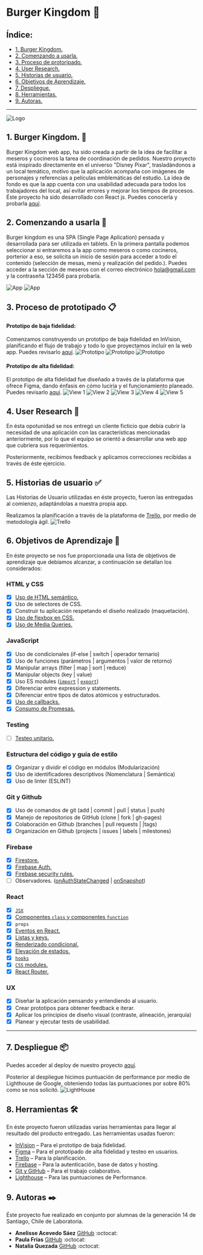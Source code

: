# Burger Kingdom  🏰

## Índice:

* [1. Burger Kingdom.](#1-burger-kingdom.)
* [2. Comenzando a usarla.](#2-comenzando-a-usarla)
* [3. Proceso de protoripado.](#3-proceso-de-protoripado)
* [4. User Research.](#4-user-research)
* [5. Historias de usuario.](#5-historias-de-usuario)
* [6. Objetivos de Aprendizaje.](#6-objetivos-de-aprendizaje)
* [7. Despliegue.](#8-despliegue)
* [8. Herramientas.](#9-herramientas)
* [9. Autoras.](#10-autoras)

***

![Logo](src/media/BQ-trans.png)

## 1. Burger Kingdom. :speech_balloon:


Burger Kingdom web app, ha sido creada a partir de la idea de facilitar a meseros y cocineros la tarea de coordinación de pedidos.
Nuestro proyecto está inspirado directamente en el universo "Disney Pixar", trasladándonos a un local temático, motivo que la aplicación acompaña con imágenes de personajes y referencias a películas emblemáticas del estudio.
La idea de fondo es que la app cuenta con una usabilidad adecuada para todos los trabajadores del local, así evitar errores y mejorar los tiempos de procesos. 
Éste proyecto ha sido desarrollado con React js.
Puedes conocerla y probarla [aquí](https://burguer-queen-50550.web.app).

## 2. Comenzando a usarla 🚀

Burger kingdom es una SPA (Single Page Aplication) pensada y desarrollada para ser utilizada en tablets.
En la primera pantalla podemos seleccionar si entraremos a la app como meseros o como cocineros, porterior a eso, se solicita un inicio de sesión para acceder a todo el contenido (selección de mesas, menú y realización del pedido.).
Puedes acceder a la sección de meseros con el correo electrónico hola@gmail.com y la contraseña 123456 para probarla.

![App](src/media/cp2.png) ![App](src/media/cp3.png)

## 3. Proceso de prototipado 📋

#### Prototipo de baja fidelidad:
Comenzamos construyendo un prototipo de baja fidelidad en InVision, planificando el flujo de trabajo y todo lo que proyectamos incluír en la web app.
Puedes revisarlo [aquí](https://bqueen.invisionapp.com/freehand/BurguerQ-UZc5k5KE).
![Prototipo](src/media/bf1.png) ![Prototipo](src/media/bf2.png) ![Prototipo](src/media/bf3.png)

#### Prototipo de alta fidelidad:
El prototipo de alta fidelidad fue diseñado a través de la plataforma que ofrece Figma, dando énfasis en cómo luciría y el funcionamiento planeado.
Puedes revisarlo [aquí](https://www.figma.com/file/2AZn21VVAc56grSbHWnycN/Burger-Queen?node-id=0%3A1).
![View 1](src/media/1.png) ![View 2](src/media/2.png) ![View 3](src/media/3.png) ![View 4](src/media/7.png) ![View 5](src/media/10.png)


## 4. User Research :busts_in_silhouette:

En ésta opotunidad se nos entregó un cliente ficticio que debía cubrir la necesidad de una aplicación con las características mencionadas anteriormente, por lo que el equipo se orientó a desarrollar una web app que cubriera sus requerimientos.

Posteriormente, recibimos feedback y aplicamos correcciones recibidas a través de éste ejercicio.

## 5. Historias de usuario ✅
Las Historias de Usuario utilizadas en éste proyecto, fueron las entregadas al comienzo, adaptándolas a nuestra propia app.

Realizamos la planificación a través de la plataforma de [Trello](https://trello.com/invite/b/bwGI8nAq/b4ab1556ec478a5b825f02136326b40a/burguer-queen), por medio de metodología ágil.
![Trello](src/media/Trello(1).jpg)

## 6. Objetivos de Aprendizaje 🔧
En éste proyecto se nos fue proporcionada una lista de objetivos de aprendizaje que debíamos alcanzar, a continuación se detallan los considerados:

### HTML y CSS

* [x] [Uso de HTML semántico.](https://developer.mozilla.org/en-US/docs/Glossary/Semantics#Semantics_in_HTML)
* [x] Uso de selectores de CSS.
* [x] Construir tu aplicación respetando el diseño realizado (maquetación).
* [x] [Uso de flexbox en CSS.](https://css-tricks.com/snippets/css/a-guide-to-flexbox/)
* [x] [Uso de Media Queries.](https://developer.mozilla.org/es/docs/CSS/Media_queries)

### JavaScript

* [x] Uso de condicionales (if-else | switch | operador ternario)
* [x] Uso de funciones (parámetros | argumentos | valor de retorno)
* [x] Manipular arrays (filter | map | sort | reduce)
* [x] Manipular objects (key | value)
* [x] Uso ES modules ([`import`](https://developer.mozilla.org/en-US/docs/Web/JavaScript/Reference/Statements/import)
| [`export`](https://developer.mozilla.org/en-US/docs/Web/JavaScript/Reference/Statements/export))
* [x] Diferenciar entre expression y statements.
* [x] Diferenciar entre tipos de datos atómicos y estructurados.
* [x] [Uso de callbacks.](https://developer.mozilla.org/es/docs/Glossary/Callback_function)
* [x] [Consumo de Promesas.](https://scotch.io/tutorials/javascript-promises-for-dummies#toc-consuming-promises)

### Testing

* [ ] [Testeo unitario.](https://jestjs.io/docs/es-ES/getting-started)

### Estructura del código y guía de estilo

* [x] Organizar y dividir el código en módulos (Modularización)
* [x] Uso de identificadores descriptivos (Nomenclatura | Semántica)
* [x] Uso de linter (ESLINT)

### Git y Github

* [x] Uso de comandos de git (add | commit | pull | status | push)
* [x] Manejo de repositorios de GitHub (clone | fork | gh-pages)
* [x] Colaboración en Github (branches | pull requests | |tags)
* [x] Organización en Github (projects | issues | labels | milestones)

### Firebase

* [x] [Firestore.](https://firebase.google.com/docs/firestore)
* [x] [Firebase Auth.](https://firebase.google.com/docs/auth/web/start)
* [x] [Firebase security rules.](https://firebase.google.com/docs/rules)
* [ ] Observadores. ([onAuthStateChanged](https://firebase.google.com/docs/auth/web/manage-users?hl=es#get_the_currently_signed-in_user)
 | [onSnapshot](https://firebase.google.com/docs/firestore/query-data/listen#listen_to_multiple_documents_in_a_collection))

### React

* [x] [`JSX`](https://es.reactjs.org/docs/introducing-jsx.html)
* [x] [Componentes `class` y componentes `function`](https://es.reactjs.org/docs/components-and-props.html#function-and-class-components)
* [x] `props`
* [x] [Eventos en React.](https://es.reactjs.org/docs/handling-events.html)
* [x] [Listas y keys.](https://es.reactjs.org/docs/lists-and-keys.html)
* [x] [Renderizado condicional.](https://es.reactjs.org/docs/conditional-rendering.html)
* [x] [Elevación de estados.](https://es.reactjs.org/docs/lifting-state-up.html)
* [x] [`hooks`](https://es.reactjs.org/docs/hooks-intro.html)
* [x] [`CSS` modules.](https://create-react-app.dev/docs/adding-a-css-modules-stylesheet)
* [x] [React Router.](https://reacttraining.com/react-router/web)

### UX

* [x] Diseñar la aplicación pensando y entendiendo al usuario.
* [x] Crear prototipos para obtener feedback e iterar.
* [x] Aplicar los principios de diseño visual (contraste, alineación, jerarquía)
* [x] Planear y ejecutar tests de usabilidad.

***

## 7. Despliegue 📦

Puedes acceder al deploy de nuestro proyecto [aquí](https://burguer-queen-50550.web.app).

Posterior al despliegue hicimos puntuación de performance por medio de Lighthouse de Google, obteniendo todas las puntuaciones por sobre 80% como se nos solicitó.
![LightHouse](src/media/lighthouse.png)

## 8. Herramientas 🛠️

En éste proyecto fueron utilizadas varias herramientas para llegar al resultado del producto entregado.
Las herramientas usadas fueron:

* [InVision](https://www.invisionapp.com/) – Para el prototipo de baja fidelidad.
* [Figma](https://www.figma.com/) – Para el prototipado de alta fidelidad y testeo en usuarios.
* [Trello](https://trello.com/) – Para la planificación.
* [Firebase](https://firebase.google.com/) – Para la autenticación, base de datos y hosting.
* [Git y GitHub](https://github.com/) – Para el trabajo colaborativo.
* [Lighthouse](https://developers.google.com/web/tools/lighthouse?hl=es) – Para las puntuaciones de Performance.

## 9. Autoras ✒️

Éste proyecto fue realizado en conjunto por alumnas de la generación 14 de Santiago, Chile de Laboratoria.

* **Anelisse Acevedo Sáez** [GitHub](https://github.com/aneacevedo) :octocat:
* **Paula Frías** [GitHub](https://github.com/paupi-chill-e) :octocat:
* **Natalia Quezada** [GitHub](https://github.com/nsquezadam) :octocat:

